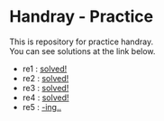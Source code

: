# Handray - Practice

This is repository for practice handray.  
You can see solutions at the link below.

* re1 : [solved!](https://github.com/heaeat/handray/wiki#re1)  
* re2 : [solved!](https://github.com/heaeat/handray/wiki#re2)  
* re3 : [solved!](https://github.com/heaeat/handray/wiki#re3)  
* re4 : [solved!](https://github.com/heaeat/handray/wiki#re4)  
* re5 : [-ing..](https://github.com/heaeat/handray/wiki#re5)  
